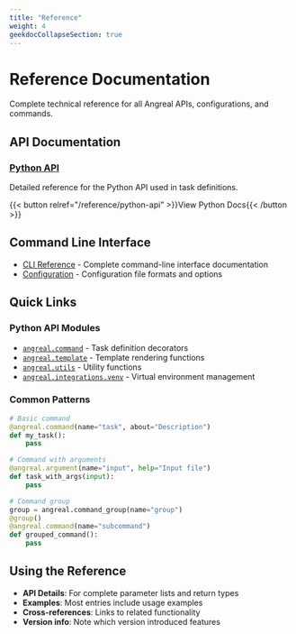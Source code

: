 ```yaml
---
title: "Reference"
weight: 4
geekdocCollapseSection: true
---
```


# Reference Documentation

Complete technical reference for all Angreal APIs, configurations, and commands.

## API Documentation

### [Python API](/angreal/reference/python-api)
Detailed reference for the Python API used in task definitions.

{{< button relref="/reference/python-api" >}}View Python Docs{{< /button >}}

## Command Line Interface

- [CLI Reference](/angreal/reference/cli/) - Complete command-line interface documentation
- [Configuration](/angreal/reference/configuration/) - Configuration file formats and options

## Quick Links

### Python API Modules

- [`angreal.command`](/angreal/reference/python-api/commands/) - Task definition decorators
- [`angreal.template`](/angreal/reference/python-api/templates/) - Template rendering functions
- [`angreal.utils`](/angreal/reference/python-api/utils/) - Utility functions
- [`angreal.integrations.venv`](/angreal/reference/python-api/integrations/venv/) - Virtual environment management

### Common Patterns

```python
# Basic command
@angreal.command(name="task", about="Description")
def my_task():
    pass

# Command with arguments
@angreal.argument(name="input", help="Input file")
def task_with_args(input):
    pass

# Command group
group = angreal.command_group(name="group")
@group()
@angreal.command(name="subcommand")
def grouped_command():
    pass
```

## Using the Reference

- **API Details**: For complete parameter lists and return types
- **Examples**: Most entries include usage examples
- **Cross-references**: Links to related functionality
- **Version info**: Note which version introduced features
